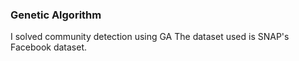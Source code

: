 ### Genetic Algorithm
I solved community detection using GA
The dataset used is SNAP's Facebook dataset.

